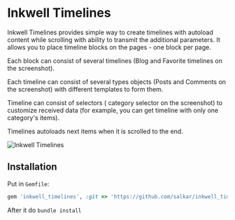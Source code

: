 # Inkwell Timelines

Inkwell Timelines provides simple way to create timelines with autoload content while scrolling with ability to transmit the additional parameters.
It allows you to place timeline blocks on the pages - one block per page. 

Each block can consist of several timelines (Blog and Favorite timelines on the screenshot).

Each timeline can consist of several types objects (Posts and Comments on the screenshot) with different templates to form them.

Timeline can consist of selectors ( category selector on the screenshot) to customize received data (for example, you can get timeline with only one category's items).

Timelines autoloads next items when it is scrolled to the end.

![Inkwell Timelines](https://github.com/salkar/inkwell_timelines/blob/master/test/screen/main.png?raw=true)

## Installation

Put in `Gemfile`:

```ruby
gem 'inkwell_timelines', :git => 'https://github.com/salkar/inkwell_timelines.git'
```

After it do `bundle install`

